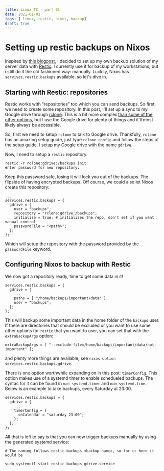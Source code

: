 ```yaml
---
title: Linux TC - part 01
date: 2021-01-01
tags: [ linux, restic, nixos, backup]
draft: true
---
```


# Setting up restic backups on Nixos

Inspired by [this
blogpost](https://christine.website/blog/borg-backup-2021-01-09), I decided to
set up my own backup solution of my server data with
[Restic](https://restic.net/). I currently use it for backup of my workstations,
but i still do it the old fashioned way: manually. Luckily, Nixos has
`servives.restic.backups` available, so let's dive in.

## Starting with Restic: repositories

Restic works with "repositories" too which you can send backups. So first, we
need to create some repository. In this post, I'll set up a sync to my Google
drive through [rclone](). This is a bit more complex [than some of the other
options](https://restic.readthedocs.io/en/stable/030_preparing_a_new_repo.html#),
but I use the Google drive for plenty of things and it'll most likely always be accessible.

So, first we need to setup `rclone` to talk to Google drive. Thankfully, `rclone`
has an amazing setup guide, just type `rclone config` and follow the steps of the
setup guide. I setup my Google drive with the name `gdrive`.

Now, I need to setup a `restic` repository.

```
restic -r rclone:gdrive:/backups init
enter password for new repository:
```

Keep this password safe, losing it will lock you out of the backups. The flipside
of having encrypted backups. Off course, we could also let Nixos create this
repository:

```
...
services.restic.backups = {
  gdrive = {
    user = "backups";
    repository = "rclone:gdrive:/backups";
    initialize = true; # initializes the repo, don't set if you want manual control
    passwordFile = "<path>";
  };
};
```

Which will setup the repository with the password provided by the `passwordFile` keyword.

## Configuring Nixos to backup with Restic

We now got a repository ready, time to get some data in it!

```
services.restic.backups = {
  gdrive = {
    ...
    paths = [ "/home/backups/important/data" ];
    user = "backups";
  };
};

```

This will backup some important data in the home folder of the `backups` user. If
there are directories that should be excluded or you want to use some other
options for `restic` that you want to user, you can set that with the
`extraBackupArgs` option:

```
extraBackupArgs = [ "--exclude-file=/home/backups/important/data/not-important" ];
```

and plenty more things are available, see `nixos-option services.restic.backups.gdrive`.

There is one option worthwhile expanding on in this post: `timerConfig`. This
option makes use of a systemd timer to enable schedueled backups. The syntac for
it can be found in `man systemd.timer` and `man systemd.time`. Below is an
example to take backups, every Saturday at 23:00.

```
services.restic.backups = {
  gdrive = {
    ...
    timerConfig = {
      onCalendar = "saturday 23:00";
    };
  };
};
```

All that is left to say is that you can now trigger backups manually by using the
generated systemd service:

```
# The naming follows restic-backups-<backup name>, so for us here it would be

sudo systemctl start restic-backups-gdrive.service
```
